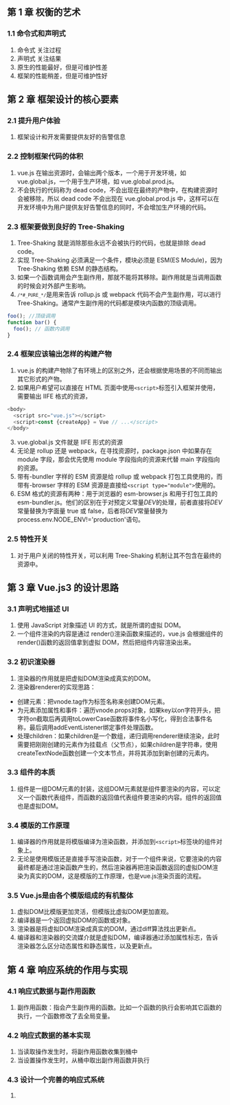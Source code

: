 ## 第 1 章 权衡的艺术

### 1.1 命令式和声明式

1. 命令式 关注过程
2. 声明式 关注结果
3. 原生的性能最好，但是可维护性差
4. 框架的性能稍差，但是可维护性好

## 第 2 章 框架设计的核心要素

### 2.1 提升用户体验

1. 框架设计和开发需要提供友好的告警信息

### 2.2 控制框架代码的体积

1. vue.js 在输出资源时，会输出两个版本，一个用于开发环境，如 vue.global.js，一个用于生产环境，如 vue.global.prod.js。
2. 不会执行的代码称为 dead code，不会出现在最终的产物中，在构建资源时会被移除，所以 dead code 不会出现在 vue.global.prod.js 中，这样可以在开发环境中为用户提供友好告警信息的同时，不会增加生产环境的代码。

### 2.3 框架要做到良好的 Tree-Shaking

1. Tree-Shaking 就是消除那些永远不会被执行的代码，也就是排除 dead code。
2. 实现 Tree-Shaking 必须满足一个条件，模块必须是 ESM(ES Module)，因为 Tree-Shaking 依赖 ESM 的静态结构。
3. 如果一个函数调用会产生副作用，那就不能将其移除。副作用就是当调用函数的时候会对外部产生影响。
4. <code>`/*#_PURE_*/`</code>是用来告诉 rollup.js 或 webpack 代码不会产生副作用，可以进行 Tree-Shaking。通常产生副作用的代码都是模块内函数的顶级调用。

```js
foo(); //顶级调用
function bar() {
  foo(); // 函数内调用
}
```

### 2.4 框架应该输出怎样的构建产物

1. vue.js 的构建产物除了有环境上的区别之外，还会根据使用场景的不同而输出其它形式的产物。
2. 如果用户希望可以直接在 HTML 页面中使用`<script>`标签引入框架并使用，需要输出 IIFE 格式的资源，

```js
<body>
  <script src="vue.js"></script>
  <script>const {createApp} = Vue // ...</script>
</body>
```

3. vue.global.js 文件就是 IIFE 形式的资源
4. 无论是 rollup 还是 webpack，在寻找资源时，package.json 中如果存在 module 字段，那会优先使用 module 字段指向的资源来代替 main 字段指向的资源。
5. 带有-bundler 字样的 ESM 资源是给 rollup 或 webpack 打包工具使用的，而带有-browser 字样的 ESM 资源是直接给`<script type="module">`使用的。
6. ESM 格式的资源有两种：用于浏览器的 esm-browser.js 和用于打包工具的 esm-bundler.js。他们的区别在于对预定义常量*DEV*的处理，前者直接将*DEV*常量替换为字面量 true 或 false，后者将*DEV*常量替换为 process.env.NODE_ENV!='production'语句。

### 2.5 特性开关

1. 对于用户关闭的特性开关，可以利用 Tree-Shaking 机制让其不包含在最终的资源中。

## 第 3 章 Vue.js3 的设计思路

### 3.1 声明式地描述 UI

1. 使用 JavaScript 对象描述 UI 的方式，就是所谓的虚拟 DOM。
2. 一个组件渲染的内容是通过 render()渲染函数来描述的，vue.js 会根据组件的 render()函数的返回值拿到虚拟 DOM，然后把组件内容渲染出来。

### 3.2 初识渲染器
1. 渲染器的作用就是把虚拟DOM渲染成真实的DOM。
2. 渲染器renderer的实现思路：
- 创建元素：把vnode.tag作为标签名称来创建DOM元素。
- 为元素添加属性和事件：遍历vnode.props对象，如果key以on字符开头，把字符on截取后再调用toLowerCase函数将事件名小写化，得到合法事件名称，最后调用addEventListener绑定事件处理函数。
- 处理children：如果children是一个数组，递归调用renderer继续渲染，此时需要把刚刚创建的元素作为挂载点（父节点），如果children是字符串，使用createTextNode函数创建一个文本节点，并将其添加到新创建的元素内。

### 3.3 组件的本质
1. 组件是一组DOM元素的封装，这组DOM元素就是组件要渲染的内容，可以定义一个函数代表组件，而函数的返回值代表组件要渲染的内容。组件的返回值也是虚拟DOM。

### 3.4 模版的工作原理
1. 编译器的作用就是将模版编译为渲染函数，并添加到`<script>`标签块的组件对象上。
2. 无论是使用模版还是直接手写渲染函数，对于一个组件来说，它要渲染的内容最终都是通过渲染函数产生的，然后渲染器再把渲染函数返回的虚拟DOM渲染为真实的DOM，这是模版的工作原理，也是vue.js渲染页面的流程。

### 3.5 Vue.js是由各个模版组成的有机整体
1. 虚拟DOM比模版更加灵活，但模版比虚拟DOM更加直观。
2. 编译器是一个返回虚拟DOM的函数或对象。
3. 渲染器是将虚拟DOM渲染成真实的DOM，通过diff算法找出更新点。
4. 编译器和渲染器的交流媒介就是虚拟DOM，编译器通过添加属性标志，告诉渲染器怎么区分动态属性和静态属性，以及更新点。

## 第 4 章 响应系统的作用与实现
### 4.1 响应式数据与副作用函数
1. 副作用函数：指会产生副作用的函数。比如一个函数的执行会影响其它函数的执行，一个函数修改了去全局变量。

### 4.2 响应式数据的基本实现
1. 当读取操作发生时，将副作用函数收集到桶中
2. 当设置操作发生时，从桶中取出副作用函数并执行

### 4.3 设计一个完善的响应式系统
1. 